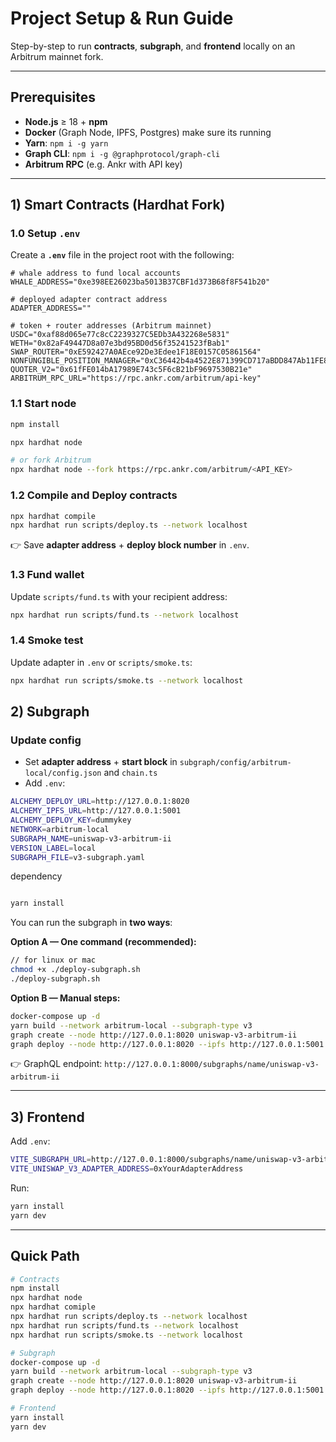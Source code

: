 
# Project Setup & Run Guide

Step-by-step to run **contracts**, **subgraph**, and **frontend** locally on an Arbitrum mainnet fork.

---

## Prerequisites

* **Node.js** ≥ 18 + **npm**
* **Docker** (Graph Node, IPFS, Postgres) make sure its running 
* **Yarn**: `npm i -g yarn`
* **Graph CLI**: `npm i -g @graphprotocol/graph-cli`
* **Arbitrum RPC** (e.g. Ankr with API key)

---

## 1) Smart Contracts (Hardhat Fork)


### 1.0 Setup `.env`

Create a **`.env`** file in the project root with the following:

```env
# whale address to fund local accounts
WHALE_ADDRESS="0xe398EE26023ba5013B37CBF1d373B68f8F541b20"

# deployed adapter contract address
ADAPTER_ADDRESS=""

# token + router addresses (Arbitrum mainnet)
USDC="0xaf88d065e77c8cC2239327C5EDb3A432268e5831"
WETH="0x82aF49447D8a07e3bd95BD0d56f35241523fBab1"
SWAP_ROUTER="0xE592427A0AEce92De3Edee1F18E0157C05861564"
NONFUNGIBLE_POSITION_MANAGER="0xC36442b4a4522E871399CD717aBDD847Ab11FE88"
QUOTER_V2="0x61fFE014bA17989E743c5F6cB21bF9697530B21e"
ARBITRUM_RPC_URL="https://rpc.ankr.com/arbitrum/api-key"
```


### 1.1 Start node

```bash
npm install

npx hardhat node

# or fork Arbitrum 
npx hardhat node --fork https://rpc.ankr.com/arbitrum/<API_KEY>
```

### 1.2 Compile and Deploy contracts

```bash
npx hardhat compile
npx hardhat run scripts/deploy.ts --network localhost
```

👉 Save **adapter address** + **deploy block number** in `.env`.

### 1.3 Fund wallet

Update `scripts/fund.ts` with your recipient address:

```bash
npx hardhat run scripts/fund.ts --network localhost
```

### 1.4 Smoke test

Update adapter in `.env` or `scripts/smoke.ts`:

```bash
npx hardhat run scripts/smoke.ts --network localhost
```

## 2) Subgraph

### Update config

* Set **adapter address** + **start block** in
  `subgraph/config/arbitrum-local/config.json` and `chain.ts`
* Add `.env`:

```bash
ALCHEMY_DEPLOY_URL=http://127.0.0.1:8020
ALCHEMY_IPFS_URL=http://127.0.0.1:5001
ALCHEMY_DEPLOY_KEY=dummykey
NETWORK=arbitrum-local
SUBGRAPH_NAME=uniswap-v3-arbitrum-ii
VERSION_LABEL=local
SUBGRAPH_FILE=v3-subgraph.yaml
```

dependency

 ```bash

 yarn install 

 ```



You can run the subgraph in **two ways**:

**Option A — One command (recommended):**

```bash
// for linux or mac
chmod +x ./deploy-subgraph.sh 
./deploy-subgraph.sh

```

**Option B — Manual steps:**

```bash
docker-compose up -d
yarn build --network arbitrum-local --subgraph-type v3
graph create --node http://127.0.0.1:8020 uniswap-v3-arbitrum-ii
graph deploy --node http://127.0.0.1:8020 --ipfs http://127.0.0.1:5001 --deploy-key dummykey --version-label local uniswap-v3-arbitrum-ii v3-subgraph.yaml
```

👉 GraphQL endpoint:
`http://127.0.0.1:8000/subgraphs/name/uniswap-v3-arbitrum-ii`

---

## 3) Frontend

Add `.env`:

```bash
VITE_SUBGRAPH_URL=http://127.0.0.1:8000/subgraphs/name/uniswap-v3-arbitrum-ii
VITE_UNISWAP_V3_ADAPTER_ADDRESS=0xYourAdapterAddress
```

Run:

```bash
yarn install
yarn dev
```

---

## Quick Path

```bash
# Contracts
npm install
npx hardhat node
npx hardhat comiple
npx hardhat run scripts/deploy.ts --network localhost
npx hardhat run scripts/fund.ts --network localhost 
npx hardhat run scripts/smoke.ts --network localhost

# Subgraph
docker-compose up -d
yarn build --network arbitrum-local --subgraph-type v3
graph create --node http://127.0.0.1:8020 uniswap-v3-arbitrum-ii
graph deploy --node http://127.0.0.1:8020 --ipfs http://127.0.0.1:5001 --deploy-key dummykey --version-label local uniswap-v3-arbitrum-ii v3-subgraph.yaml

# Frontend
yarn install
yarn dev
```
